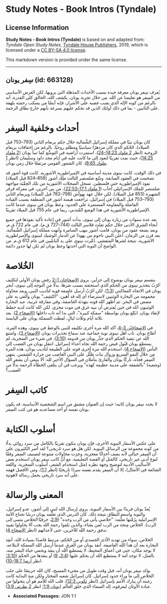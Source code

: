 # Study Notes - Book Intros (Tyndale)

## License Information

**Study Notes - Book Intros (Tyndale)** is based on and adapted from: _Tyndale Open Study Notes_, [Tyndale House Publishers](https://tyndaleopenresources.com/), 2019, which is licensed under a [CC BY-SA 4.0 license](https://creativecommons.org/licenses/by-sa/4.0/legalcode.en).

This markdown version is provided under the same license.



--------------------------------

## سِفر يونان (id: 663128)

يُعرف سِفر يونان معرفة جيدة بسبب الأحداث المذهلة التي يرويها، لكن الغرض الأساسي من السِفر هو تعليمنا عن الله. مِن خلال تجرِبة يونان، يكشف الله، الخالق كلي القدرة، أنه بالرغم من كونه الإله الذي يصب غضبه على الأشرار، فإنه أيضًا من يسكب رحمته بلهفة على التائبين \- بما في ذلك أولئك الذين قد نحكم عليهم بسرعة بأنهم خارج نطاق الرحمة.

أحداث وخلفية السِفر
===================

كان يونان نبيًا في مملكة إسرائيل الشِّمالية خلال حكم يربعام الثاني (793–753 قبل الميلاد)، الحُكم الذي كان مزدهرًا سياسيًا ومظلم روحيًا. بالرغم من إخفاقات يربعام الروحية (انظر [2 ملوك 14:23–24](https://ref.ly/2Kgs14:23-2Kgs14:24))، استمرت أراضيه في التوسُّع كما تنبأ يونان ([2 ملوك 14:25](https://ref.ly/2Kgs14:25))، حيث نمت تقريبًا لتعود إلى ما كانت عليه في أيام مجد داود وسليمان (انظر [1 ملوك 8:65](https://ref.ly/1Kgs8:65)). كان الشعور القومي مرتفعًا خلال زمن يونان.

في ذلك الوقت، كانت نينوى مدينة أساسية في الإمبراطورية الآشورية. كانت قوة أشور قد تضخمت في العقود السابقة. وسَّع شلمنصر الثالث ملِك أشور (858–824 قبل الميلاد) نفوذ الإمبراطورية حتى فلسطين. تسجل السجلات الآشورية من تلك الحِقْبَة مواجهة شلمنصر للملك الإسرائيلي أخآب ([1 ملوك 17:1–22:53](https://ref.ly/1Kgs17:1-1Kgs22:53))، من بين آخرين، في معركة قرقر الشهيرة (853 قبل الميلاد). لكن خلال عهد يهوآش (798–782 قبل الميلاد) ويربعام الثاني (793–753 قبل الميلاد) في إسرائيل، تراجعت هيمنة أشور في المنطقة بسبب القيادة الفاشلة والمقاومة المستمرة على الحدود. وعظ يونان في نينوى عندما كانت الإمبراطورية الآشورية في هذا الوضع المُتدني، ربما في عام 755 قبل الميلاد تقريبًا.

بعد عدة سنوات من زيارة يونان إلى نينوى، بدأت أشور في إعادة تأكيد نفوذها في جميع أنحاء الشرق الأدنى خلال حكم تغلث فلاسر الثالث (744–727 ق.م). في عام 722 ق.م، وبعد بضعة عقود من يونان، قامت أشور بنهب السامرة وأنهت مملكة إسرائيل الشِّمالية. بعد قرن من الزمان، أعلن النبي ناحوم من يهوذا عن الدمار الوشيك لنينوى والإمبراطورية الآشورية، نتيجة لشرها المتفشي. دُمِّرت نينوى على يد البابليين في عام 612 ق.م. من الواضح أن التوبة التي أحدثها وعظ يونان لم تكن لها جذور دائمة.

الخُلاصة
========

ينقسم سِفر يونان بوضوح إلى جزأين. يروي [الإصحاحان 1–2](https://ref.ly/Jonah1:1-Jonah2:10) رفض يونان الأولي لتكليف ٱلرّبّ بتحذير نينوى من الحكم الذي استحقته بسبب شرها. بدلًا من التوجه إلى نينوى، أبحر يونان في الاتجاه المعاكس ([1:3](https://ref.ly/Jonah1:3)). لكن ٱلرّبّ أرسل عاصفة قوية لتأديب النبي. وبعد محاولة محمومة من البحارة الوثنيين لاسترضاء أي إله قد أُهين، "اكتُشِف" يونان وأُلقي به على مضض في البحر. ثم أظهر ٱلله قوته بتهدئة العاصفة، وفي مفارقة غريبة، عبد البحارة الوثنيون ٱلله في حين يُفترض أن نبيه غرق في موت مخزي. لكن ٱلله كانت لديه خطط لإنقاذ يونان. ابتُلع يونان بواسطة "سمكة كبيرة"، التي بدا أنه تاب داخلها ([الإصحاح 2](https://ref.ly/Jonah2:1-Jonah2:10)). بعد ثلاثة أيام وثلاث ليالٍ، لفظت السمكة يونان على اليابسة.

في [الإصحاحَيْن 3–4](https://ref.ly/Jonah3:1-Jonah4:11)، أكد الله مرة أخرى تكليفه للنبي بالوعظ في نينوى، وهذه المرة، أطاع يونان. تاب أهل نينوى توبة جماعية عند سماع تحذيرات يونان ([الإصحاح 3](https://ref.ly/Jonah3:1-Jonah3:10))، وامتنع الله عن تنفيذ الحكم الذي حذَّر يونان من قدومه ([3:10](https://ref.ly/Jonah3:10)). في شيء من السخرية، لم يستطع يونان قَبُول فيض رحمة الله تجاه أعداء إسرائيل. انتقل يونان من الغضب إلى اليأس ([الإصحاح 4](https://ref.ly/Jonah4:1-Jonah4:11)). استخدم الله مرة أخرى قوته على الطبيعة لتأديب يونان، هذه المرة مِن خلال النمو السريع وزوال نبات ظلَّل على النبي الغاضب من حرارة الشمس. ينتهي السِفر فجأة، تاركًا يونان والقارئ يتأملان في السؤال الأخير لله: ألا ينبغي أن يشعر الله (وشعبه) "بالشفقة على مدينة عظيمة كهذه" ويرغب في أن يتلقى الخطأة الرحمة بدلًا من الغضب؟

كاتب السِفر
===========

لا يحدد سِفر يونان كاتبه؛ حيث إن العنوان مشتق من اسم الشخصية الأساسية. قد يكون يونان نفسه أو أحد مساعديه هو مَن كتب السِفر.

أسلوب الكتابة
=============

على عكس الأسفار النبوية الأخرى، فإن يونان يتكون تقريبًا بالكامل من سرد روائي بدلًا من كونه مجموعة من الرسائل النبوية. لكن هل هو سرد *تاريخي*؟ لقد أصر الكثيرون على أن السِفر خيالي لأنه يصف أحداثًا معجزية، وجرَت محاولات متنوعة لتصنيف السِفر وفقًا لنوع أدبي غير تاريخي، كالمَثل أو القصة التعليمية. مع أنَّ كاتب سِفر يونان استخدم بعض الأساليب الأدبية لتوضيح وجهة نظره (مثل استخدام الشعر، أسلوب السخرية، واللغة الشائعة في الأمثال)، إلا أن السِفر يقدم نفسه سردًا تاريخيًا (انظر [1:1](https://ref.ly/Jonah1:1))، ومن الأفضل فهمه على أنه سرد تاريخي يحمل رسالة لاهوتية.

المعنى والرسالة
===============

يُعدّ يونان فريدًا بين الأسفار النبوية. يروي إرسال الله لنبي إلى أشور، عدو إسرائيل، والتوبة واسعة النطاق نتيجة ذلك. كان الدرس الذي تعلَّمه يونان درسًا تحتاج الأمة الإسرائيلية بِرُمَّتها تعلُّمه: "خلاصي يأتي من الرب وحده" ([2:9](https://ref.ly/Jonah2:9)، حرفيًا *الخلاص ينتمي إلى* الرب). الخلاص مِنحة من الرب لمن يشاء، والذين تلقوا رحمة الله يجب ألا يحاولوا تقييد تدفق رحمة الله للآخرين، حتى لأعدائهم (انظر [الإصحاح 4](https://ref.ly/Jonah4:1-Jonah4:11)).

الخلاص، سواء من تهديد الأذى الجسدي أو من الحُكم، مرتبط قاصدًا بسيادة الله. أنقِذ البحارة بعد أن هدأ الله العاصفة. أنقذ يونان من الغرق عندما أرسل الله السمكة لابتلاعه. لا يوجد مكان، حتى في أعماق المحيط، لا يستطيع الله أن ينقذ ويحمي حياة البشر منه. بالمثل، لا توجد أمة لا يستطيع الله أن يحكم عليها ([3:4،](https://ref.ly/Jonah3:4) [9](https://ref.ly/Jonah3:9)) أو ينقذها من الحكم ([3:10؛](https://ref.ly/Jonah3:10) انظر [إرميا 18:7–10](https://ref.ly/Jer18:7-Jer18:10)).

يؤكد سِفر يونان أنه، قبل وقت طويل من مجيء المسيح، كان الله حريصًا على جلب الخلاص إلى ما وراء حدود إسرائيل. كان إسرائيل شعبه المختار ولكن منذ البداية كانت رغبته أن يبارك الأمم بإسرائيل (انظر [تكوين 12:3](https://ref.ly/Gen12:3)). قلب الله للأمم هو أن يتحولوا من عبادة الأوثان ليعرفوه، إله السماء الذي خلق العالَم ([يونان 1:9؛](https://ref.ly/Jonah1:9) انظر [2 بطرس 3:9](https://ref.ly/2Pet3:9)).

* **Associated Passages:** JON 1:1


